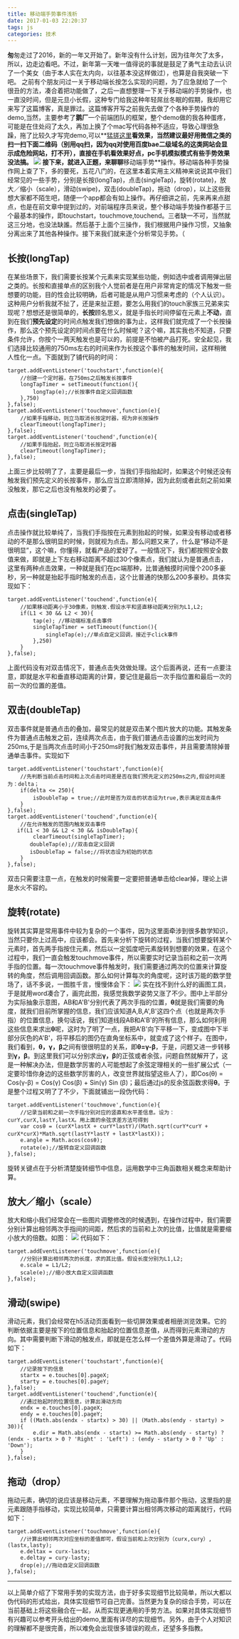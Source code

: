 ```yaml
---
title: 移动端手势事件浅析
date: 2017-01-03 22:20:37
tags: js
categories: 技术
---
```

**匆**匆走过了2016，新的一年又开始了。新年没有什么计划，因为往年欠了太多，所以，边走边看吧。不过，新年第一天唯一值得说的事就是鼓足了勇气主动去认识了一个美女（由于本人实在太内向，以往基本没这样做过），也算是自我突破一下吧。
之前有个朋友问过一关于移动端长按怎么实现的问题，为了应急就给了一个很丑的方法，凑合着把功能做了，之后一直想整理一下关于移动端的手势操作，也一直没时间，但是元旦小长假，这种专门给我这种年轻屌丝冬眠的假期，我却用它来写了这篇博客，真是罪过。这篇博客开写之前我先去做了个各种手势操作的demo,当然，主要参考了**鹅厂**一个前端团队的框架，整个demo做的我各种蛋疼，可能是在住处闷了太久，再加上换了个mac写代码各种不适应，导致心理很急躁，拖了比较久才写完demo,可以**[猛搓这里](http://sadrun.duapp.com/demo/finger/finger.html)**看效果，当然建议最好用微信之类的扫一扫下面二维码（别用qq扫，因为qq对使用百度bae二级域名的这类网站会显示成危险网站，打不开），直接在手机看效果好点，pc手机模拟模式有些手势效果没法搞。
![](qrcode.png)
接下来，就进入正题，来聊聊**移动端手势**操作。移动端各种手势操作网上查了下，多的要死，五花八门的，在这里本着实用主义精神来说说其中我们经常见的一些手势，分别是长按(longTap)，点击(singleTap)，旋转(rotate)，放大／缩小（scale），滑动(swipe)，双击(doubleTap)，拖动（drop），以上这些我想大家都不陌生吧，随便一个app都会有如上操作。再仔细讲之前，先来再来点甜点，也是在前文章中提到过的，对前端程序员来说，整个移动端手势操作都基于三个最基本的操作，即touchstart，touchmove,touchend。三者缺一不可，当然就这三分地，也没法缺誰。然后基于上面个三操作，我们根据用户操作习惯，又抽象分离出来了其他各种操作。接下来我们就来逐个分析常见手势。<!--more-->（
## 长按(longTap)
在某些场景下，我们需要长按某个元素来实现某些功能，例如选中或者调用弹出层之类的。长按和直接单点的区别我个人觉前者是在用户非常肯定的情况下触发一些想要的功能，目的性会比较明确，后者可能是从用户习惯来考虑的（个人认识）。这种用户分析我就不扯了，还是来扯正题，要怎么用我们的touch家族三兄弟来实现呢？想想还是很简单的，**长按**顾名思义，就是手指长时间停留在元素上**不动**，直到在我们**预先设定**的时间点触发我们想做的事为止，这样我们就完成了一个长按操作，那么这个预先设定的时间点要在什么时候呢？这个嘛，其实我也不知道，只要条件允许，你按个一两天触发也是可以的，前提是不怕被产品打死。安全起见，我们选择比较通用的750ms左右的时间来作为长按这个事件的触发时间，这样稍微人性化一点。下面就到了铺代码的时间：

    target.addEventListener('touchstart',function(e){
        //创建一个定时器，在750ms之后触发长按事件
        longTapTimer = setTimeout(function(){
            longTap(e);//长按事件自定义回调函数
        },750)
    },false);
    target.addEventListener('touchmove',function(e){
        //如果手指移动，则立马取消长按定时器，视为非长按操作
        clearTimeout(longTapTimer);
    },false);
    target.addEventListener('touchend',function(e){
        //如果手指抬起，则立马取消长按定时器
        clearTimeout(longTapTimer);
    },false);
    
上面三步比较明了了，主要是最后一步，当我们手指抬起时，如果这个时候还没有触发我们预先定义的长按事件，那么应当立即清除掉，因为此刻或者此刻之前如果没触发，那它之后也没有触发的必要了。
    
## 点击(singleTap)    
点击操作就比较单纯了，当我们手指按在元素到抬起的时候，如果没有移动或者移动的不是那么很明显的时候，则就视为点击。那么问题又来了，什么是“移动不是很明显”，这个嘛，你懂得，就看产品的爱好了。一般情况下，我们都按照安全数值来做，即就是上下左右移动距离不超过30个像素点，我们就认为是普通点击，这里有两种点击效果，一种就是我们在pc端那种，比普通触摸时间慢个200多豪秒，另一种就是抬起手指时触发的点击，这个比普通的快那么200多豪秒。具体实现如下：

    target.addEventListener('touchend',function(e){
        //如果移动距离小于30像素，则触发.假设水平和竖直移动距离分别为L1,L2;
        if(L1 < 30 && L2 < 30){
            tap(e); //移动端标准点击事件
            singleTapTimer = setTimeout(function(){
                singleTap(e);//单点自定义回调，接近于click事件
            },250)
        }
    },false);
    
上面代码没有对双击情况下，普通点击失效做处理。这个后面再说，还有一点要注意，即就是水平和垂直移动距离的计算，要记住是最后一次手指位置和最后一次的前一次的位置的差值。
## 双击(doubleTap) 
双击事件就是普通点击的叠加，最常见的就是双击某个图片放大的功能。其触发条件为普通点击触发之前，连续两次点击，由于我们普通点击设置的出发时间为250ms,于是当两次点击时间小于250ms时我们触发双击事件，并且需要清除掉普通单击事件。实现如下

    target.addEventListener('touchstart',function(e){
        //先判断当前点击时间和上次点击时间差是否在我们预先定义的250ms之内,假设时间差为：delta；
        if(delta <= 250){
            isDoubleTap = true;//此时是否为双击的状态设为true,表示满足双击条件
        }
    },false);
    target.addEventListener('touchend',function(e){
        //在允许触发的范围内触发双击事件
       if(L1 < 30 && L2 < 30 && isDoubleTap){
            clearTimeout(singleTapTimer);
           doubleTap(e);//双击自定义回调
           isDoubleTap = false;//将状态设为初始的状态
        }
    },false);
双击只需要注意一点，在触发的时候需要一定要把普通单击给clear掉，理论上讲是水火不容的。
## 旋转(rotate)
旋转其实算是常用事件中较为复杂的一个事件，因为这里面牵涉到很多数学知识，当然只要你上过高中，应该都会。首先来分析下旋转的过程，当我们想要旋转某个元素时，首先两手指按住元素，然后以一定弧度吧元素旋转到想要的效果，在这个过程中，我们一直会触发touchmove事件，所以需要实时记录当前和之前一次两手指的位置。每一次touchmove事件触发时，我们需要通过两次的位置来计算旋转的角度，然后调用回调函数。那么如何计算每次的角度呢，这时该万能的数学登场了，话不多说，一图胜千言，慢慢体会下：
![](rotate.png)
实在找不到什么好的画图工具，于是就用word凑合了，画完此图，我感觉我数学姿势又涨了不少。图中上半部分为实际抽象示意图，AB和A'B'分别代表了两次手指的位置，**θ**就是我们需要的角度，就我们目前所掌握的信息，我们应该知道A,B,A',B'这四个点（也就是两次手指）的位置信息，换句话说，我们知道线段AB和A'B'的所有信息，那么如何利用这些信息来求出**θ**呢，这时为了明了一点，我把A'B'向下平移一下，变成图中下半部分灰色的A'B'，将平移后的图仍在直角坐标系中，就变成了这个样子。在图中，我们看到，**θ，γ，β**之间有很很明显的关系，即**θ=γ-β**，于是，问题又进一步转移到**γ，β**。到这里我们可以分别求出**γ，β**的正弦或者余弦，问题自然就解开了，这是一种解决办法，但是数学厉害的人可能想起了余弦定理相关的一些扩展公式（一定要珍惜你身边的这些数学厉害的人，改变世界就指望这些人了），即Cos(θ) = Cos(γ-β) = Cos(γ) Cos(β)  +  Sin(γ) Sin (β)；最后通过js的反余弦函数求得**θ**。于是整个过程又明了了不少，下面就铺出一段伪代码：

    target.addEventListener('touchmove',function(e){
        //记录当前和之前一次手指分别对应的竖直和水平差信息。设为：curY,curX,lastY,lastX。用上面的余弦求差方法可得到
        var cosθ = (curX*lastX + curY*lastY)/(Math.sqrt(curY*curY + curX*curX)*Math.sqrt(lastY*lastY + lastX*lastX))；
        e.angle = Math.acos(cosθ);
        rotate(e);//旋转自定义回调函数
    },false);
旋转关键点在于分析清楚旋转细节中信息，运用数学中三角函数相关概念来帮助计算。
## 放大／缩小（scale）
放大和缩小我们经常会在一些图片调整修改的时候遇到，在操作过程中，我们需要分别计算出相邻两次手指间的间距，然后求的当前和上次的比值，比值就是需要缩小放大的倍数。如图：
![](pinch.png)
代码如下：

    target.addEventListener('touchmove',function(e){
        //分别计算出相邻两次的长度，求的其比值。假设长度分别为L1,L2;
        e.scale = L1/L2;
        scale(e);//缩小放大自定义回调函数
    },false);

## 滑动(swipe)
滑动元素，我们会经常在h5活动页面看到一些切屏效果或者相册浏览效果。它的判断依据主要是按下的位置信息和抬起的位置信息差值，从而得到元素滑动的方向。其中需要判断下滑动的触发点，即就是在怎么样一个差值外算是滑动了。代码如下：

    target.addEventListener('touchstart',function(e){
        //记录按下的信息
        startx = e.touches[0].pageX;
        starty = e.touches[0].pageY;
    },false);
    target.addEventListener('touchend',function(e){
        //通过抬起时的位置信息，计算出滑动方向
        endx = e.touches[0].pageX;
        endy = e.touches[0].pageY;
        if ((Math.abs(endx - startx) > 30) || (Math.abs(endy - starty) > 30)){
            e.dir = Math.abs(endx - startx) >= Math.abs(endy - starty) ? (endx - startx > 0 ? 'Right' : 'Left') : (endy - starty > 0 ? 'Up' : 'Down');
        }
    },false);

## 拖动（drop）
拖动元素，确切的说应该是移动元素，不要理解为拖动事件那个拖动，这里指的是元素跟随手指移动，实现比较简单，只需要计算出相邻两次移动的距离就行，代码如下：

    target.addEventListener('touchmove',function(e){
        //计算出相邻两次对应坐标的差值即可，假设当前和上次分别为（curx,cury）,(lastx,lasty);
        e.deltax = curx-lastx;
        e.deltay = cury-lasty;
        drop(e);//拖动自定义回调函数
    },false);

-------------------
以上简单介绍了下常用手势的实现方法，由于好多实现细节比较简单，所以大都以伪代码的形式给出，具体实现细节可自己完善。当然更为复杂的综合手势，可以在当前基础上将这些融合在一起，从而实现更通用的手势方法。如果对具体实现细节有兴趣可以参考开头给出的demo,里面有详尽的实现细节。另外，由于个人对知识的理解都不是很完善，所以难免会出现很多错误的观点，还望多多指教。